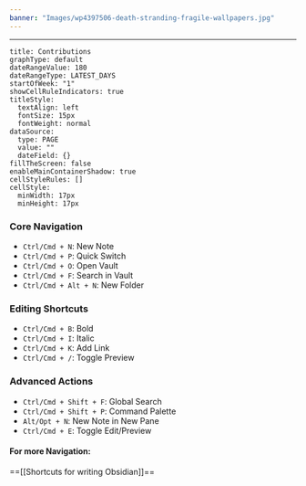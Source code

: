 ```yaml
---
banner: "Images/wp4397506-death-stranding-fragile-wallpapers.jpg"
---
```


---  

```contributionGraph
title: Contributions
graphType: default
dateRangeValue: 180
dateRangeType: LATEST_DAYS
startOfWeek: "1"
showCellRuleIndicators: true
titleStyle:
  textAlign: left
  fontSize: 15px
  fontWeight: normal
dataSource:
  type: PAGE
  value: ""
  dateField: {}
fillTheScreen: false
enableMainContainerShadow: true
cellStyleRules: []
cellStyle:
  minWidth: 17px
  minHeight: 17px

```

### Core Navigation

- `Ctrl/Cmd + N`: New Note
- `Ctrl/Cmd + P`: Quick Switch
- `Ctrl/Cmd + O`: Open Vault
- `Ctrl/Cmd + F`: Search in Vault
- `Ctrl/Cmd + Alt + N`: New Folder

### Editing Shortcuts

- `Ctrl/Cmd + B`: Bold
- `Ctrl/Cmd + I`: Italic
- `Ctrl/Cmd + K`: Add Link
- `Ctrl/Cmd + /`: Toggle Preview

### Advanced Actions

- `Ctrl/Cmd + Shift + F`: Global Search
- `Ctrl/Cmd + Shift + P`: Command Palette
- `Alt/Opt + N`: New Note in New Pane
- `Ctrl/Cmd + E`: Toggle Edit/Preview

#### For more Navigation:
==[[Shortcuts for writing Obsidian]]==
